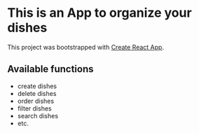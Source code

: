# This is an App to organize your dishes

This project was bootstrapped with [Create React App](https://github.com/facebook/create-react-app).

## Available functions

- create dishes
- delete dishes
- order dishes
- filter dishes
- search dishes
- etc.
